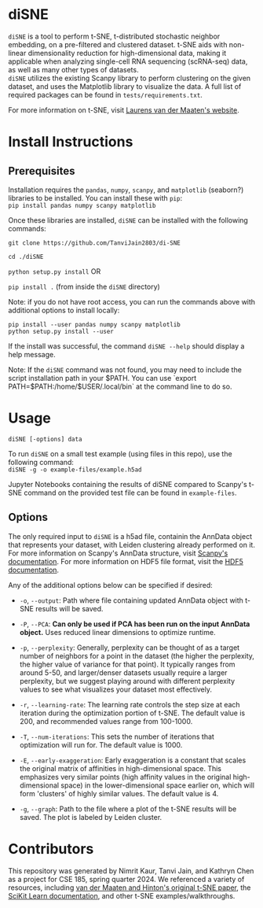 # diSNE
`diSNE` is a tool to perform t-SNE, t-distributed stochastic neighbor embedding, on a pre-filtered and clustered dataset. t-SNE aids with non-linear dimensionality reduction for high-dimensional data, making it applicable when analyzing single-cell RNA sequencing (scRNA-seq) data, as well as many other types of datasets.   
`diSNE` utilizes the existing Scanpy library to perform clustering on the given dataset, and uses the Matplotlib library to visualize the data. A full list of required packages can be found in `tests/requirements.txt`.   

For more information on t-SNE, visit [Laurens van der Maaten's website](https://lvdmaaten.github.io/tsne/).

# Install Instructions
## Prerequisites
Installation requires the `pandas`, `numpy`, `scanpy`, and `matplotlib` (seaborn?) libraries to be installed. You can install these with `pip`:  
`pip install pandas numpy scanpy matplotlib`  

Once these libraries are installed, `diSNE` can be installed with the following commands:

`git clone https://github.com/TanviJain2803/di-SNE`

`cd ./diSNE`

`python setup.py install`  OR

`pip install .` (from inside the `diSNE` directory)  

Note: if you do not have root access, you can run the commands above with additional options to install locally:
```
pip install --user pandas numpy scanpy matplotlib
python setup.py install --user
```

If the install was successful, the command `diSNE --help` should display a help message.  

Note: If the `diSNE` command was not found, you may need to include the script installation path in your $PATH. You can use `export PATH=$PATH:/home/$USER/.local/bin` at the command line to do so.

# Usage  
`diSNE [-options] data` 

To run `diSNE` on a small test example (using files in this repo), use the following command:  
`diSNE -g -o example-files/example.h5ad`  

Jupyter Notebooks containing the results of diSNE compared to Scanpy's t-SNE command on the provided test file can be found in `example-files`.

## Options  
The only required input to `diSNE` is a h5ad file, containin the AnnData object that represents your dataset, with Leiden clustering already performed on it. For more information on Scanpy's AnnData structure, visit [Scanpy's documentation](https://anndata.readthedocs.io/en/latest/tutorials/notebooks/getting-started.html). For more information on HDF5 file format, visit the [HDF5 documentation](https://portal.hdfgroup.org/documentation/). 

Any of the additional options below can be specified if desired:   
- `-o`, `--output`: Path where file containing updated AnnData object with t-SNE results will be saved.  

- `-P`, `--PCA`: **Can only be used if PCA has been run on the input AnnData object.** Uses reduced linear dimensions to optimize runtime.

- `-p`, `--perplexity`: Generally, perplexity can be thought of as a target number of neighbors for a point in the dataset (the higher the perplexity, the higher value of variance for that point). It typically ranges from around 5-50, and larger/denser datasets usually require a larger perplexity, but we suggest playing around with different perplexity values to see what visualizes your dataset most effectively.

- `-r`, `--learning-rate`: The learning rate controls the step size at each iteration during the optimization portion of t-SNE. The default value is 200, and recommended values range from 100-1000.
  
- `-T`, `--num-iterations`: This sets the number of iterations that optimization will run for. The default value is 1000.

- `-E`, `--early-exaggeration`: Early exaggeration is a constant that scales the original matrix of affinities in high-dimensional space. This emphasizes very similar points (high affinity values in the original high-dimensional space) in the lower-dimensional space earlier on, which will form 'clusters' of highly similar values. The default value is 4.

- `-g`, `--graph`: Path to the file where a plot of the t-SNE results will be saved. The plot is labeled by Leiden cluster.  

# Contributors
This repository was generated by Nimrit Kaur, Tanvi Jain, and Kathryn Chen as a project for CSE 185, spring quarter 2024. We referenced a variety of resources, including [van der Maaten and Hinton's original t-SNE paper](https://jmlr.org/papers/v9/vandermaaten08a.html), the [SciKit Learn documentation](https://scikit-learn.org/stable/modules/manifold.html#t-sne), and other t-SNE examples/walkthroughs.

